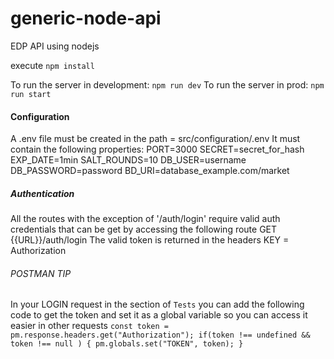 # generic-node-api
EDP API using nodejs

execute `npm install`

To run the server in development: `npm run dev`
To run the server in prod: `npm run start` 

#### Configuration
A .env file must be created in the path = src/configuration/.env
It must contain the following properties:
PORT=3000
SECRET=secret_for_hash
EXP_DATE=1min
SALT_ROUNDS=10
DB_USER=username
DB_PASSWORD=password
BD_URI=database_example.com/market


##### Authentication
All the routes with the exception of '/auth/login' require valid auth credentials that can be get by accessing the following route
GET {{URL}}/auth/login
The valid token is returned in the headers
KEY = Authorization


###### POSTMAN TIP
In your LOGIN request in the section of `Tests` you can add the following code to get the token and set it as a global variable so you can access it easier in other requests
`
const token = pm.response.headers.get("Authorization");
if(token !== undefined && token !== null ) {
    pm.globals.set("TOKEN", token);
}
`



